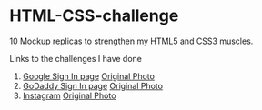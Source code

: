 # HTML-CSS-challenge
10 Mockup replicas to strengthen my HTML5 and CSS3 muscles.

Links to the challenges I have done  
1. [Google Sign In page](http://htmlpreview.github.io/?https://github.com/Chiamaka/HTML-CSS-challenge/blob/master/Google%20SignIn/index.html)  [Original Photo](https://github.com/Chiamaka/HTML-CSS-challenge/blob/master/Google%20SignIn/photo.png)    
2. [GoDaddy Sign In page](http://htmlpreview.github.io/?https://github.com/Chiamaka/HTML-CSS-challenge/blob/master/GoDaddy/index.html)  [Original Photo](https://github.com/Chiamaka/HTML-CSS-challenge/blob/master/GoDaddy/photo.png)
3. [Instagram](http://htmlpreview.github.io/?https://github.com/Chiamaka/HTML-CSS-challenge/blob/master/Instagram/index.html) [Original Photo](https://github.com/Chiamaka/HTML-CSS-challenge/blob/master/Instagram/photo.png)
